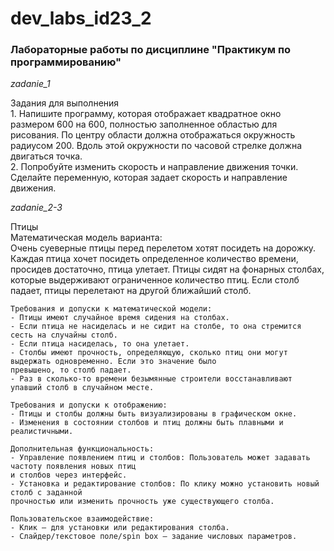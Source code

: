 # dev_labs_id23_2
### Лабораторные работы по дисциплине "Практикум по программированию"

*zadanie_1*
  
  Задания для выполнения\
    1. Напишите программу, которая отображает квадратное окно\
    размером 600 на 600, полностью заполненное областью для\
    рисования. По центру области должна отображаться окружность\
    радиусом 200. Вдоль этой окружности по часовой стрелке должна\
    двигаться точка.\
    2. Попробуйте изменить скорость и направление движения точки.\
    Сделайте переменную, которая задает скорость и направление\
    движения.

  *zadanie_2-3*

  Птицы\
    Математическая модель варианта:\
    Очень суеверные птицы перед перелетом хотят посидеть на дорожку. Каждая птица хочет посидеть определенное количество времени,\
    просидев достаточно, птица улетает. Птицы сидят на фонарных столбах, которые выдерживают ограниченное количество птиц. Если столб\
    падает, птицы перелетают на другой ближайший столб.
    
    Требования и допуски к математической модели:
    - Птицы имеют случайное время сидения на столбах.
    - Если птица не насиделась и не сидит на столбе, то она стремится сесть на случайны столб.
    - Если птица насиделась, то она улетает.
    - Столбы имеют прочность, определяющую, сколько птиц они могут выдержать одновременно. Если это значение было
    превышено, то столб падает.
    - Раз в сколько-то времени безымянные строители восстанавливают упавший столб в случайном месте.
    
    Требования и допуски к отображению:
    - Птицы и столбы должны быть визуализированы в графическом окне.
    - Изменения в состоянии столбов и птиц должны быть плавными и реалистичными.
    
    Дополнительная функциональность:
    - Управление появлением птиц и столбов: Пользователь может задавать частоту появления новых птиц
    и столбов через интерфейс.
    - Установка и редактирование столбов: По клику можно установить новый столб с заданной
    прочностью или изменить прочность уже существующего столба.
    
    Пользовательское взаимодействие:
    - Клик — для установки или редактирования столба.
    - Слайдер/текстовое поле/spin box — задание числовых параметров.
